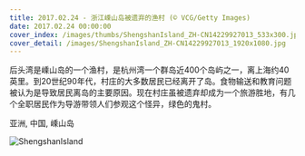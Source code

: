 ```yaml
---
title: 2017.02.24 - 浙江嵊山岛被遗弃的渔村 (© VCG/Getty Images)
date: 2017.02.24 00:00:00
cover_index: /images/thumbs/ShengshanIsland_ZH-CN14229927013_533x300.jpg
cover_detail: /images/ShengshanIsland_ZH-CN14229927013_1920x1080.jpg
---
```


后头湾是嵊山岛的一个渔村，是杭州湾一个群岛近400个岛屿之一，离上海约40英里。到20世纪90年代，村庄的大多数居民已经离开了岛。食物输送和教育问题被认为是导致居民离岛的主要原因。现在村庄虽被遗弃却成为一个旅游胜地，有几个全职居民作为导游带领人们参观这个怪异，绿色的鬼村。

亚洲, 中国, 嵊山岛

![ShengshanIsland](/images/ShengshanIsland_ZH-CN14229927013_1920x1080.jpg)
